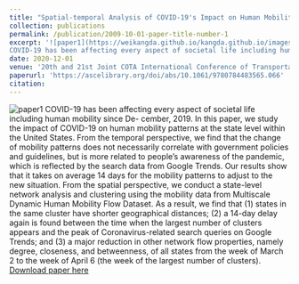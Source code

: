 ```yaml
---
title: "Spatial-temporal Analysis of COVID-19's Impact on Human Mobility: the Case of the United States"
collection: publications
permalink: /publication/2009-10-01-paper-title-number-1
excerpt: '![paper1](https://weikangda.github.io/kangda.github.io/images/paper1.PNG){: .align-left width="300px"}  
COVID-19 has been affecting every aspect of societal life including human mobility since De- cember, 2019. In this paper, we study the impact of COVID-19 on human mobility patterns at the state level within the United States. From the temporal perspective, we find that the change of mobility patterns does not necessarily correlate with government policies and guidelines, but is more related to people’s awareness of the pandemic, which is reflected by the search data from Google Trends. Our results show that it takes on average 14 days for the mobility patterns to adjust to the new situation. From the spatial perspective, we conduct a state-level network analysis and clustering using the mobility data from Multiscale Dynamic Human Mobility Flow Dataset. As a result, we find that (1) states in the same cluster have shorter geographical distances; (2) a 14-day delay again is found between the time when the largest number of clusters appears and the peak of Coronavirus-related search queries on Google Trends; and (3) a major reduction in other network flow properties, namely degree, closeness, and betweenness, of all states from the week of March 2 to the week of April 6 (the week of the largest number of clusters).'
date: 2020-12-01
venue: '20th and 21st Joint COTA International Conference of Transportation Professionals'
paperurl: 'https://ascelibrary.org/doi/abs/10.1061/9780784483565.066'
citation: 
---
```

![paper1](https://weikangda.github.io/kangda.github.io/images/paper1.PNG)
COVID-19 has been affecting every aspect of societal life including human mobility since De- cember, 2019. In this paper, we study the impact of COVID-19 on human mobility patterns at the state level within the United States. From the temporal perspective, we find that the change of mobility patterns does not necessarily correlate with government policies and guidelines, but is more related to people’s awareness of the pandemic, which is reflected by the search data from Google Trends. Our results show that it takes on average 14 days for the mobility patterns to adjust to the new situation. From the spatial perspective, we conduct a state-level network analysis and clustering using the mobility data from Multiscale Dynamic Human Mobility Flow Dataset. As a result, we find that (1) states in the same cluster have shorter geographical distances; (2) a 14-day delay again is found between the time when the largest number of clusters appears and the peak of Coronavirus-related search queries on Google Trends; and (3) a major reduction in other network flow properties, namely degree, closeness, and betweenness, of all states from the week of March 2 to the week of April 6 (the week of the largest number of clusters).
[Download paper here](https://arxiv.org/pdf/2010.03707.pdf)